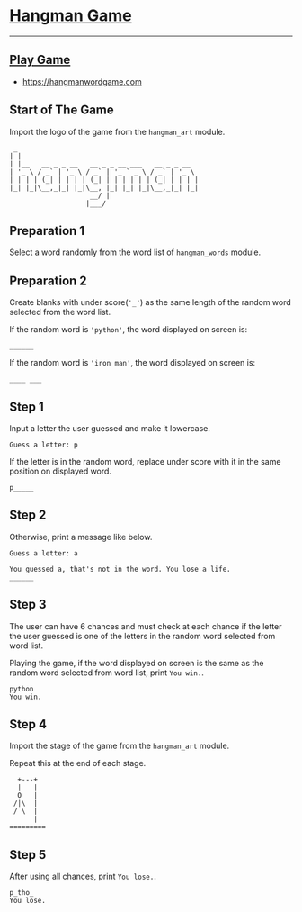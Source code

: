 # [Hangman Game](https://en.wikipedia.org/wiki/Hangman_(game))

<hr />

## [Play Game](https://hangmanwordgame.com)
- https://hangmanwordgame.com


## Start of The Game
Import the logo of the game from the ```hangman_art``` module.
```
 _                                             
| |                                            
| |__   __ _ _ __   __ _ _ __ ___   __ _ _ __  
| '_ \ / _` | '_ \ / _` | '_ ` _ \ / _` | '_ \ 
| | | | (_| | | | | (_| | | | | | | (_| | | | |
|_| |_|\__,_|_| |_|\__, |_| |_| |_|\__,_|_| |_|
                    __/ |                      
                   |___/    
```

## Preparation 1
Select a word randomly from the word list of ```hangman_words``` module.

## Preparation 2
Create blanks with under score(```'_'```) as the same length of the random word selected from the word list.

If the random word is ```'python'```, the word displayed on screen is:
```
______
```

If the random word is ```'iron man'```, the word displayed on screen is:
```
____ ___
```

## Step 1

Input a letter the user guessed and make it lowercase.

```
Guess a letter: p
```

If the letter is in the random word, replace under score with it in the same position on displayed word.
```
p_____
```

## Step 2

Otherwise, print a message like below.
```
Guess a letter: a
```
```
You guessed a, that's not in the word. You lose a life.
______
```

## Step 3
The user can have 6 chances and must check at each chance if the letter the user guessed is one of the letters in the random word selected from word list.

Playing the game, if the word displayed on screen is the same as the random word selected from word list, print ```You win.```.
```
python
You win.
```

## Step 4
Import the stage of the game from the ```hangman_art``` module.

Repeat this at the end of each stage.
```
  +---+
  |   |
  O   |
 /|\  |
 / \  |
      |
=========
```

## Step 5
After using all chances, print ```You lose.```.

```
p_tho_
You lose.
```